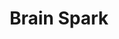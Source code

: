 ---
extends: _layouts.event
section: null
title: Brain Spark
quote:
    text: BRAINSPARK – Does your gray matter?
description:  |-
    Let’s see if you have one tenth the knowledge of what “Dashanan Ravana” had, because that is exactly what is needed here. Let your brain do the workout now.  We don’t want you to dig your scientific, commercial, literary or general knowledge. All we want you to do is learn how Chacha Chaudhary operated! Because,“<i>Chacha Chaudhary ka dimaag computer se bhi tez chalta hai</i>”! Sankalan’19 invites the lightening of your brains to DUCS.
islive: false
isover: false
isnontech: false
tag: Aptitude
image: /assets/images/events/brainspark.png
teamSize: 2
lang: py
rounds:
- Let light fall on your brain as you face 30 MCQs checking your quantitative aptitude etc. in the first round.
- For the next and final round, we allow you to brainstorm like kids having a grown up’s brain to solve some very “basic” puzzles and riddles!

---